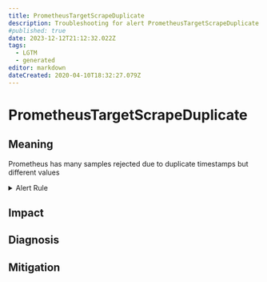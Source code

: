 ```yaml
---
title: PrometheusTargetScrapeDuplicate
description: Troubleshooting for alert PrometheusTargetScrapeDuplicate
#published: true
date: 2023-12-12T21:12:32.022Z
tags: 
  - LGTM
  - generated
editor: markdown
dateCreated: 2020-04-10T18:32:27.079Z
---
```


# PrometheusTargetScrapeDuplicate

## Meaning
[//]: # "Short paragraph that explains what the alert means"
Prometheus has many samples rejected due to duplicate timestamps but different values

<details>
  <summary>Alert Rule</summary>

{{% rule "prometheus-self-monitoring/prometheus-self-monitoring-internal.yml" "PrometheusTargetScrapeDuplicate" %}}

<!-- Rule when generated

```yaml
alert: PrometheusTargetScrapeDuplicate
expr: increase(prometheus_target_scrapes_sample_duplicate_timestamp_total[5m]) > 0
for: 0m
labels:
    severity: warning
annotations:
    summary: Prometheus target scrape duplicate (instance {{ $labels.instance }})
    description: |-
        Prometheus has many samples rejected due to duplicate timestamps but different values
          VALUE = {{ $value }}
          LABELS = {{ $labels }}
    runbook: https://github.com/srerun/prometheus-alerts/blob/main/content/runbooks/prometheus-self-monitoring-internal/PrometheusTargetScrapeDuplicate.md

```

-->

</details>


## Impact
[//]: # "What could / will happen if the alert is not addressed"



## Diagnosis
[//]: # "Steps to take to identify the cause of the problem"



## Mitigation
[//]: # "The steps necessary to resolve the alert"
